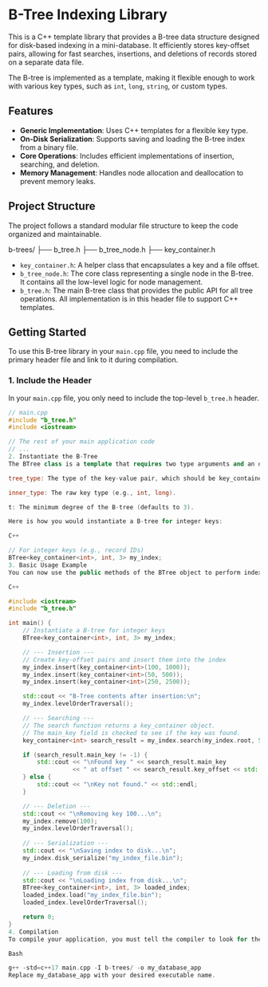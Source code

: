 # B-Tree Indexing Library

This is a C++ template library that provides a B-tree data structure designed for disk-based indexing in a mini-database. It efficiently stores key-offset pairs, allowing for fast searches, insertions, and deletions of records stored on a separate data file.

The B-tree is implemented as a template, making it flexible enough to work with various key types, such as `int`, `long`, `string`, or custom types.

## Features

- **Generic Implementation**: Uses C++ templates for a flexible key type.
- **On-Disk Serialization**: Supports saving and loading the B-tree index from a binary file.
- **Core Operations**: Includes efficient implementations of insertion, searching, and deletion.
- **Memory Management**: Handles node allocation and deallocation to prevent memory leaks.

## Project Structure

The project follows a standard modular file structure to keep the code organized and maintainable.

b-trees/
├── b_tree.h
├── b_tree_node.h
├── key_container.h



- `key_container.h`: A helper class that encapsulates a key and a file offset.
- `b_tree_node.h`: The core class representing a single node in the B-tree. It contains all the low-level logic for node management.
- `b_tree.h`: The main B-tree class that provides the public API for all tree operations. All implementation is in this header file to support C++ templates.

## Getting Started

To use this B-tree library in your `main.cpp` file, you need to include the primary header file and link to it during compilation.

### 1. Include the Header

In your `main.cpp` file, you only need to include the top-level `b_tree.h` header.

```cpp
// main.cpp
#include "b_tree.h"
#include <iostream>

// The rest of your main application code
// ...
2. Instantiate the B-Tree
The BTree class is a template that requires two type arguments and an optional integer argument for the minimum degree (t).

tree_type: The type of the key-value pair, which should be key_container<T>.

inner_type: The raw key type (e.g., int, long).

t: The minimum degree of the B-tree (defaults to 3).

Here is how you would instantiate a B-tree for integer keys:

C++

// For integer keys (e.g., record IDs)
BTree<key_container<int>, int, 3> my_index;
3. Basic Usage Example
You can now use the public methods of the BTree object to perform indexing operations.

C++

#include <iostream>
#include "b_tree.h"

int main() {
    // Instantiate a B-tree for integer keys
    BTree<key_container<int>, int, 3> my_index;

    // --- Insertion ---
    // Create key-offset pairs and insert them into the index
    my_index.insert(key_container<int>(100, 1000));
    my_index.insert(key_container<int>(50, 500));
    my_index.insert(key_container<int>(250, 2500));

    std::cout << "B-Tree contents after insertion:\n";
    my_index.levelOrderTraversal();

    // --- Searching ---
    // The search function returns a key_container object.
    // The main_key field is checked to see if the key was found.
    key_container<int> search_result = my_index.search(my_index.root, 50);

    if (search_result.main_key != -1) {
        std::cout << "\nFound key " << search_result.main_key
                  << " at offset " << search_result.key_offset << std::endl;
    } else {
        std::cout << "\nKey not found." << std::endl;
    }

    // --- Deletion ---
    std::cout << "\nRemoving key 100...\n";
    my_index.remove(100);
    my_index.levelOrderTraversal();
    
    // --- Serialization ---
    std::cout << "\nSaving index to disk...\n";
    my_index.disk_serialize("my_index_file.bin");
    
    // --- Loading from disk ---
    std::cout << "\nLoading index from disk...\n";
    BTree<key_container<int>, int, 3> loaded_index;
    loaded_index.load("my_index_file.bin");
    loaded_index.levelOrderTraversal();

    return 0;
}
4. Compilation
To compile your application, you must tell the compiler to look for the header files in the b-trees/ directory.

Bash

g++ -std=c++17 main.cpp -I b-trees/ -o my_database_app
Replace my_database_app with your desired executable name.
